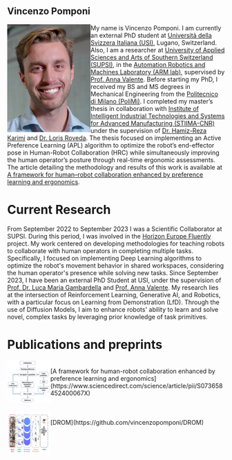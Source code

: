 ## Vincenzo Pomponi

<img align="left" height="250" src="https://github.com/vincenzopomponi/vincenzopomponi.github.io/blob/main/foto.png">

My name is Vincenzo Pomponi.
I am currently an external PhD student at [Università della Svizzera Italiana (USI)](https://www.usi.ch/en), Lugano, Switzerland. Also, I am a researcher at [University of Applied Sciences and Arts of Southern Switzerland (SUPSI)](https://www.supsi.ch/en/home), in the [Automation Robotics and Machines Laboratory (ARM lab)](https://www.supsi.ch/en/web/isteps/automation-robotics-and-machines), supervised by [Prof. Anna Valente](https://scholar.google.com/citations?hl=en&user=pO9TbIMAAAAJ&view_op=list_works&sortby=pubdate).
Before starting my PhD, I received my BS and MS degrees in Mechanical Engineering from the [Politecnico di Milano (PoliMi)](https://www.mecheng.polimi.it/?lang=en).
I completed my master’s thesis in collaboration with [Institute of Intelligent Industrial Technologies and Systems for Advanced Manufacturing (STIIMA-CNR)](https://www.stiima.cnr.it/?lang=en) under the supervision of [Dr. Hamiz-Reza Karimi](https://scholar.google.no/citations?user=YcTS0ZMAAAAJ&hl=en) and [Dr. Loris Roveda](https://scholar.google.com/citations?user=3un_pPgAAAAJ&hl=en). The thesis focused on implementing an Active Preference Learning (APL) algorithm to optimize the robot’s end-effector pose in Human-Robot Collaboration (HRC) while simultaneously improving the human operator’s posture through real-time ergonomic assessments. The article detailing the methodology and results of this work is available at [A framework for human–robot collaboration enhanced by preference learning and ergonomics](https://www.sciencedirect.com/science/article/pii/S073658452400067X).



# Current Research
From September 2022 to September 2023 I was a Scientific Collaborator at SUPSI. During this period, I was involved in the [Horizon Europe Fluently](https://www.fluently-horizonproject.eu/) project. My work centered on developing methodologies for teaching robots to collaborate with human operators in completing multiple tasks. Specifically, I focused on implementing Deep Learning algorithms to optimize the robot's movement behavior in shared workspaces, considering the human operator's presence while solving new tasks.
Since September 2023, I have been an external PhD Student at USI, under the supervision of [Prof. Dr. Luca Maria Gambardella](https://people.idsia.ch/~luca/) and [Prof. Anna Valente](https://scholar.google.com/citations?hl=en&user=pO9TbIMAAAAJ&view_op=list_works&sortby=pubdate).
My research lies at the intersection of Reinforcement Learning, Generative AI, and Robotics, with a particular focus on Learning from Demonstration (LfD). Through the use of Diffusion Models, I aim to enhance robots' ability to learn and solve novel, complex tasks by leveraging prior knowledge of task primitives.

# Publications and preprints
<img align="left" height="100" width="100" src="https://github.com/vincenzopomponi/vincenzopomponi.github.io/blob/main/APL-Ergonomics.png">

<br>
[A framework for human-robot collaboration enhanced by preference learning and ergonomics](https://www.sciencedirect.com/science/article/pii/S073658452400067X)
<br>
<br>
<br>
<img align="left" height="100" width="100" src="https://github.com/vincenzopomponi/vincenzopomponi.github.io/blob/main/DROM.png">

<br>
[DROM](https://github.com/vincenzopomponi/DROM)
